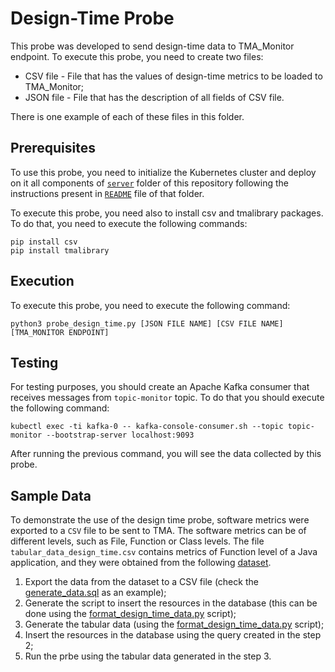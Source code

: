 # Design-Time Probe
This probe was developed to send design-time data to TMA_Monitor endpoint. To execute this probe, you need to create two files:

- CSV file - File that has the values of design-time metrics to be loaded to TMA_Monitor;
- JSON file - File that has the description of all fields of CSV file.

There is one example of each of these files in this folder.

## Prerequisites
To use this probe, you need to initialize the Kubernetes cluster and deploy on it all components of [`server`](https://github.com/eubr-atmosphere/tma-framework-m/tree/master/development/server) folder of this repository following the instructions present in [`README`](https://github.com/eubr-atmosphere/tma-framework-m/tree/master/development/server/README.md)  file of that folder.

To execute this probe, you need also to install csv and tmalibrary packages. To do that, you need to execute the following commands:

```
pip install csv
pip install tmalibrary
```

## Execution

To execute this probe, you need to execute the following command:

```
python3 probe_design_time.py [JSON FILE NAME] [CSV FILE NAME] [TMA_MONITOR ENDPOINT]
```

## Testing

For testing purposes, you should create an Apache Kafka consumer that receives messages from `topic-monitor` topic. To do that you should execute the following command:

```
kubectl exec -ti kafka-0 -- kafka-console-consumer.sh --topic topic-monitor --bootstrap-server localhost:9093
```

After running the previous command, you will see the data collected by this probe.

## Sample Data

To demonstrate the use of the design time probe, software metrics were exported to a `CSV` file to be sent to TMA. The software metrics can be of different levels, such as File, Function or Class levels. The file `tabular_data_design_time.csv` contains metrics of Function level of a Java application, and they were obtained from the following [dataset](https://eden.dei.uc.pt/~nmsa/metrics-dataset/).

1. Export the data from the dataset to a CSV file (check the [generate_data.sql](data/generate_data.sql) as an example);
2. Generate the script to insert the resources in the database (this can be done using the [format\_design\_time\_data.py](utils/format_design_time_data.py) script);
3. Generate the tabular data (using the [format\_design\_time\_data.py](utils/format_design_time_data.py) script);
4. Insert the resources in the database using the query created in the step 2;
5. Run the prbe using the tabular data generated in the step 3.